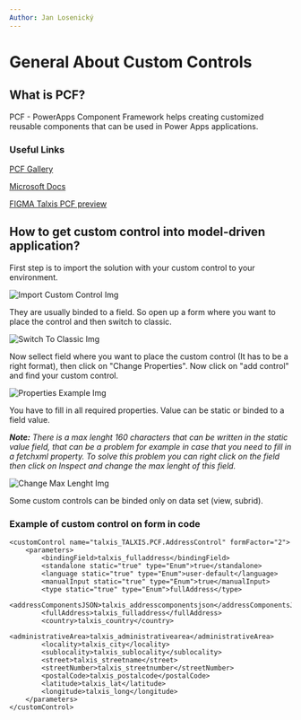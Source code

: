```yaml
---
Author: Jan Losenický
---
```


# General About Custom Controls

## What is PCF?

PCF - PowerApps Component Framework helps creating customized reusable components that can be used in Power Apps applications.

### Useful Links

[PCF Gallery](https://pcf.gallery/)

[Microsoft Docs](https://docs.microsoft.com/en-us/powerapps/developer/component-framework/overview)

[FIGMA Talxis PCF preview](https://www.figma.com/proto/CIf7LPbQa9gZTMTiH1e07g/NETWORG-Web-UI-Master?page-id=797%3A14942&node-id=1426-7570&viewport=1452%2C1062%2C0.49&t=9jixO6YZBPra2kZn-1&scaling=scale-down&content-scaling=fixed&starting-point-node-id=1426%3A7570&show-proto-sidebar=1)

## How to get custom control into model-driven application?

First step is to import the solution with your custom control to your environment.

![Import Custom Control Img](/.attachments/applications/Controls/importcustomcontrol.png)

They are usually binded to a field. So open up a form where you want to place the control and then switch to classic.

![Switch To Classic Img](/.attachments/applications/Controls/switchtoclassic.png)

Now sellect field where you want to place the custom control (It has to be a right format), then click on "Change Properties". Now click on 
"add control" and find your custom control.

![Properties Example Img](/.attachments/applications/Controls/propertiesexample.png)

You have to fill in all required properties. Value can be static or binded to a field value.

_**Note:** There is a max lenght 160 characters that can be written in the static value field, that can be a problem for example in case that you need to fill in a fetchxml property.  To solve this problem you can right click on the field then click on Inspect and change the max lenght of this field._

![Change Max Lenght Img](/.attachments/applications/Controls/changemaxlenght.png)

Some custom controls can be binded only on data set (view, subrid).

### Example of custom control on form in code
```
<customControl name="talxis_TALXIS.PCF.AddressControl" formFactor="2">
    <parameters>
        <bindingField>talxis_fulladdress</bindingField>
        <standalone static="true" type="Enum">true</standalone>
        <language static="true" type="Enum">user-default</language>
        <manualInput static="true" type="Enum">true</manualInput>
        <type static="true" type="Enum">fullAddress</type>
        <addressComponentsJSON>talxis_addresscomponentsjson</addressComponentsJSON>
        <fullAddress>talxis_fulladdress</fullAddress>
        <country>talxis_country</country>
        <administrativeArea>talxis_administrativearea</administrativeArea>
        <locality>talxis_city</locality>
        <sublocality>talxis_sublocality</sublocality>
        <street>talxis_streetname</street>
        <streetNumber>talxis_streetnumber</streetNumber>
        <postalCode>talxis_postalcode</postalCode>
        <latitude>talxis_lat</latitude>
        <longitude>talxis_long</longitude>
    </parameters>
</customControl>
```